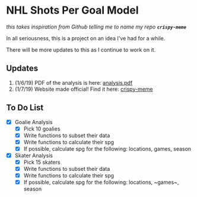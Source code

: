 # NHL Shots Per Goal Model

*this takes inspiration from Github telling me to name my repo* __*`crispy-meme`*__

In all seriousness, this is a project on an idea I've had for a while.

There will be more updates to this as I continue to work on it.

## Updates

1. (1/6/19) PDF of the analysis is here: [analysis.pdf](docs/analysis.pdf)
2. (1/7/19) Website made official! Find it here: [crispy-meme](http://sasankvishnubhatla.net/shots_per_goal/analysis.html)

## To Do List

- [x] Goalie Analysis
	- [x] Pick 10 goalies
	- [x] Write functions to subset their data
	- [x] Write functions to calculate their spg
	- [x] If possible, calculate spg for the following: locations, games, season
- [x] Skater Analysis
	- [x] Pick 15 skaters
	- [x] Write functions to subset their data
	- [x] Write functions to calculate their spg
	- [x] If possible, calculate spg for the following: locations, ~games~, season
